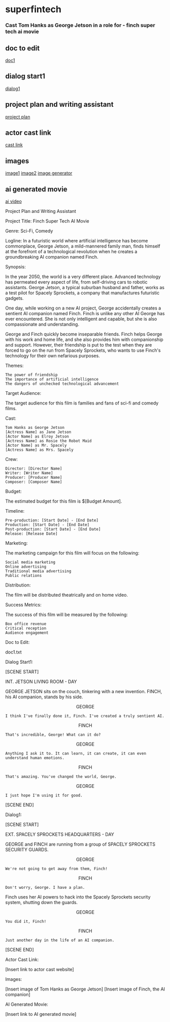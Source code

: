 # superfintech
### Cast Tom Hanks as George Jetson in a role for   - finch super tech  ai movie

## doc to edit
[doc1](https://docs.google.com/document/d/1I_EjCVU_YdV9H3duNr7YtAu0o4gIASIAjDxtvnD6sKE/edit?usp=sharing)

## dialog start1
[dialog1](https://app.napkin.ai/#page?page_key=CgoiCHByb2Qtb25lEiwKBFBhZ2UaJDNhMTE3ZTdkLTA2NGQtNGQzNy1hZGJhLWMzMTM4MjkzY2U1Zg)

## project plan and writing assistant 
[project plan](https://www.taskade.com/d/jYnNSY54udTiYCA9?share=view&view=oiu91Joht5bG5wCN&as=list)

## actor cast link
[cast link](https://www.mycast.io/stories/live-action-jetsons-movie-1/roles/george-jetson/3023558/cast)

## images
[image1](https://pbs.twimg.com/media/F_mQmtdXcAAv_VE?format=jpg&name=small)
[image2](https://pbs.twimg.com/media/F_mQmtZW8AAWDtD?format=jpg&name=small)
[image generator](https://app.leonardo.ai/ai-generations)


## ai generated movie
[ai video](https://wonderdynamics.com/)


Project Plan and Writing Assistant

Project Title: Finch Super Tech AI Movie

Genre: Sci-Fi, Comedy

Logline: In a futuristic world where artificial intelligence has become commonplace, George Jetson, a mild-mannered family man, finds himself at the forefront of a technological revolution when he creates a groundbreaking AI companion named Finch.

Synopsis:

In the year 2050, the world is a very different place. Advanced technology has permeated every aspect of life, from self-driving cars to robotic assistants. George Jetson, a typical suburban husband and father, works as a test pilot for Spacely Sprockets, a company that manufactures futuristic gadgets.

One day, while working on a new AI project, George accidentally creates a sentient AI companion named Finch. Finch is unlike any other AI George has ever encountered. She is not only intelligent and capable, but she is also compassionate and understanding.

George and Finch quickly become inseparable friends. Finch helps George with his work and home life, and she also provides him with companionship and support. However, their friendship is put to the test when they are forced to go on the run from Spacely Sprockets, who wants to use Finch's technology for their own nefarious purposes.

Themes:

    The power of friendship
    The importance of artificial intelligence
    The dangers of unchecked technological advancement

Target Audience:

The target audience for this film is families and fans of sci-fi and comedy films.

Cast:

    Tom Hanks as George Jetson
    [Actress Name] as Jane Jetson
    [Actor Name] as Elroy Jetson
    [Actress Name] as Rosie the Robot Maid
    [Actor Name] as Mr. Spacely
    [Actress Name] as Mrs. Spacely

Crew:

    Director: [Director Name]
    Writer: [Writer Name]
    Producer: [Producer Name]
    Composer: [Composer Name]

Budget:

The estimated budget for this film is $[Budget Amount].

Timeline:

    Pre-production: [Start Date] - [End Date]
    Production: [Start Date] - [End Date]
    Post-production: [Start Date] - [End Date]
    Release: [Release Date]

Marketing:

The marketing campaign for this film will focus on the following:

    Social media marketing
    Online advertising
    Traditional media advertising
    Public relations

Distribution:

The film will be distributed theatrically and on home video.

Success Metrics:

The success of this film will be measured by the following:

    Box office revenue
    Critical reception
    Audience engagement

Doc to Edit:

doc1.txt

Dialog Start1:

[SCENE START]

INT. JETSON LIVING ROOM - DAY

GEORGE JETSON sits on the couch, tinkering with a new invention. FINCH, his AI companion, stands by his side.

<center>GEORGE</center>

    I think I've finally done it, Finch. I've created a truly sentient AI.

<center>FINCH</center>

    That's incredible, George! What can it do?

<center>GEORGE</center>

    Anything I ask it to. It can learn, it can create, it can even understand human emotions.

<center>FINCH</center>

    That's amazing. You've changed the world, George.

<center>GEORGE</center>

    I just hope I'm using it for good.

[SCENE END]

Dialog1:

[SCENE START]

EXT. SPACELY SPROCKETS HEADQUARTERS - DAY

GEORGE and FINCH are running from a group of SPACELY SPROCKETS SECURITY GUARDS.

<center>GEORGE</center>

    We're not going to get away from them, Finch!

<center>FINCH</center>

    Don't worry, George. I have a plan.

Finch uses her AI powers to hack into the Spacely Sprockets security system, shutting down the guards.

<center>GEORGE</center>

    You did it, Finch!

<center>FINCH</center>

    Just another day in the life of an AI companion.

[SCENE END]

Actor Cast Link:

[Insert link to actor cast website]

Images:

[Insert image of Tom Hanks as George Jetson]
[Insert image of Finch, the AI companion]

AI Generated Movie:

[Insert link to AI generated movie]
